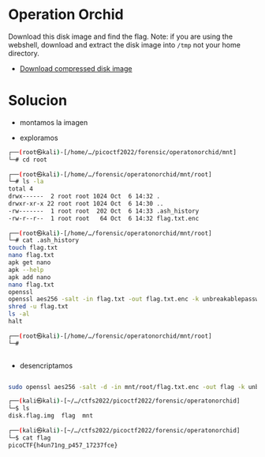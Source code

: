 # Operation Orchid

Download this disk image and find the flag. Note: if you are using the webshell, download and extract the disk image into `/tmp` not your home directory.

-   [Download compressed disk image](https://artifacts.picoctf.net/c/240/disk.flag.img.gz)

# Solucion

- montamos la imagen


- exploramos
```bash
┌──(root㉿kali)-[/home/…/picoctf2022/forensic/operatonorchid/mnt]
└─# cd root       
                                                                                                      
┌──(root㉿kali)-[/home/…/forensic/operatonorchid/mnt/root]
└─# ls -la
total 4
drwx------  2 root root 1024 Oct  6 14:32 .
drwxr-xr-x 22 root root 1024 Oct  6 14:30 ..
-rw-------  1 root root  202 Oct  6 14:33 .ash_history
-rw-r--r--  1 root root   64 Oct  6 14:32 flag.txt.enc
                                                                                                      
┌──(root㉿kali)-[/home/…/forensic/operatonorchid/mnt/root]
└─# cat .ash_history 
touch flag.txt
nano flag.txt 
apk get nano
apk --help
apk add nano
nano flag.txt 
openssl
openssl aes256 -salt -in flag.txt -out flag.txt.enc -k unbreakablepassword1234567
shred -u flag.txt
ls -al
halt
                                                                                                      
┌──(root㉿kali)-[/home/…/forensic/operatonorchid/mnt/root]
└─# 



```

- desencriptamos

```bash

sudo openssl aes256 -salt -d -in mnt/root/flag.txt.enc -out flag -k unbreakablepassword1234567

┌──(kali㉿kali)-[~/…/ctfs2022/picoctf2022/forensic/operatonorchid]
└─$ ls
disk.flag.img  flag  mnt
                                                                                                      
┌──(kali㉿kali)-[~/…/ctfs2022/picoctf2022/forensic/operatonorchid]
└─$ cat flag 
picoCTF{h4un71ng_p457_17237fce}   
```